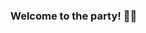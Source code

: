### Welcome to the party! 👋🏾

<!--
**stef-codes/stef-codes** is a ✨ _special_ ✨ repository because its `README.md` (this file) appears on your GitHub profile.

He:

- 🔭 I’m currently working on data engineering 
- 🌱 I’m currently learning so much 😩
- 👯‍♀️ I’m looking to collaborate on 🎼
- 🤔 I’m looking for help with open source and productivity
- 💬 Ask me about casual ultralearning
- 📫 How to reach me: stefcodes@gmail.com
- 😄 Pronouns: she/her
- ⚡ Fun fact: I'm learning to DJ 🎧
-->

